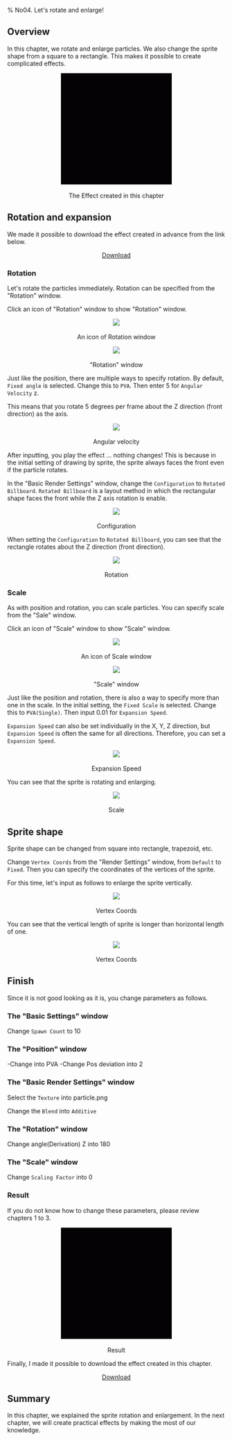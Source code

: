 ﻿% No04. Let's rotate and enlarge!

<div class="main">

## Overview
In this chapter, we rotate and enlarge particles.
We also change the sprite shape from a square to a rectangle.
This makes it possible to create complicated effects.

<div align="center">
<img src="../../img/Tutorial/04_completed.gif">
<p>The Effect created in this chapter</p>
</div>

## Rotation and expansion

We made it possible to download the effect created in advance from the link below.

<div align="center">
<a href = "../../Sample/04_01_Sample.zip">Download</a>
</div>

### Rotation

Let's rotate the particles immediately.
Rotation can be specified from the "Rotation" window.

Click an icon of "Rotation" window to show "Rotation" window.

<div align="center">
<img src="../../img/Tutorial/04_rotation_icon.png">
<p>An icon of Rotation window</p>
</div>

<div align="center">
<img src="../../img/Tutorial/04_rotation_en.png">
<p>"Rotation" window</p>
</div>

Just like the position, there are multiple ways to specify rotation.
By default, ```Fixed angle``` is selected.
Change this to ```PVA```.
Then enter 5 for ```Angular Velocity``` z.

This means that you rotate 5 degrees per frame about the Z direction (front direction) as the axis.


<div align="center">
<img src="../../img/Tutorial/04_rotation_pva_en.png">
<p>Angular velocity</p>
</div>


After inputting, you play the effect ... nothing changes!
This is because in the initial setting of drawing by sprite, the sprite always faces the front even if the particle rotates.

In the "Basic Render Settings" window, change the ```Configuration``` to ```Rotated Billboard```.
```Rotated Billboard``` is a layout method in which the rectangular shape faces the front while the Z axis rotation is enable.

<div align="center">
<img src="../../img/Tutorial/04_conf_en.png">
<p>Configuration</p>
</div>

When setting the  ```Configuration``` to ```Rotated Billboard```, you can see that the rectangle rotates about the Z direction (front direction).

<div align="center">
<img src="../../img/Tutorial/04_rotate.gif">
<p>Rotation</p>
</div>


### Scale

As with position and rotation, you can scale particles.
You can specify scale from the "Sale" window.

Click an icon of "Scale" window to show "Scale" window.

<div align="center">
<img src="../../img/Tutorial/04_scale_icon.png">
<p>An icon of Scale window</p>
</div>

<div align="center">
<img src="../../img/Tutorial/04_scale_en.png">
<p>"Scale" window</p>
</div>

Just like the position and rotation, there is also a way to specify more than one in the scale.
In the initial setting, the ```Fixed Scale``` is selected.
Change this to ```PVA(Single)```.
Then input 0.01 for ```Expansion Speed```.

```Expansion Speed``` can also be set individually in the X, Y, Z direction, but ```Expansion Speed``` is often the same for all directions.
Therefore, you can set a ```Expansion Speed```.

<div align="center">
<img src="../../img/Tutorial/04_scale_pva_en.png">
<p>Expansion Speed</p>
</div>

You can see that the sprite is rotating and enlarging.

<div align="center">
<img src="../../img/Tutorial/04_scale.gif">
<p>Scale</p>
</div>

## Sprite shape

Sprite shape can be changed from square into rectangle, trapezoid, etc.

Change ```Vertex Coords``` from the "Render Settings" window, from ```Default``` to ```Fixed```.
Then you can specify the coordinates of the vertices of the sprite.

For this time, let's input as follows to enlarge the sprite vertically.

<div align="center">
<img src="../../img/Tutorial/04_v_en.png">
<p>Vertex Coords</p>
</div>

You can see that the vertical length of sprite is longer than horizontal length of one.

<div align="center">
<img src="../../img/Tutorial/04_shape.gif">
<p>Vertex Coords</p>
</div>

## Finish

Since it is not good looking as it is, you change parameters as follows.

### The "Basic Settings" window

Change ```Spawn Count``` to 10

### The "Position" window

-Change into PVA
-Change Pos deviation into 2

### The "Basic Render Settings" window

Select the ```Texture``` into particle.png

Change the ```Blend``` into ```Additive```

### The "Rotation" window

Change angle(Derivation) Z  into 180

### The "Scale" window

Change ```Scaling Factor``` into 0

### Result

If you do not know how to change these parameters, please review chapters 1 to 3.

<div align="center">
<img src="../../img/Tutorial/04_completed.gif">
<p>Result</p>
</div>

Finally, I made it possible to download the effect created in this chapter.

<div align="center">
<a href = "../../Sample/04_02_Sample.zip">Download</a>
</div>

## Summary

In this chapter, we explained the sprite rotation and enlargement.
In the next chapter, we will create practical effects by making the most of our knowledge.
</div>